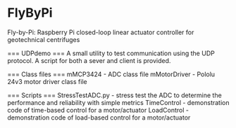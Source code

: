 # FlyByPi
Fly-by-Pi: Raspberry Pi closed-loop linear actuator controller for geotechnical centrifuges

=== UDPdemo ===
A small utility to test communication using the UDP protocol. A script for both a sever and client is provided.

=== Class files ===
mMCP3424 - ADC class file
mMotorDriver - Pololu 24v3 motor driver class file

=== Scripts ===
StressTestADC.py - stress test the ADC to determine the performance and reliability with simple metrics
TimeControl - demonstration code of time-based control for a motor/actuator
LoadControl - demonstration code of load-based control for a motor/actuator
